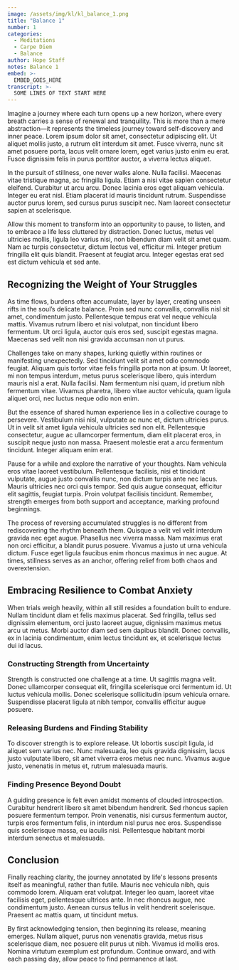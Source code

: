 ```yaml
---
image: /assets/img/kl/kl_balance_1.png
title: "Balance 1"
number: 1
categories:
  - Meditations
  - Carpe Diem
  - Balance
author: Hope Staff
notes: Balance 1
embed: >-
  EMBED_GOES_HERE
transcript: >-
  SOME LINES OF TEXT START HERE
---
```

Imagine a journey where each turn opens up a new horizon, where every breath carries a sense of renewal and tranquility. This is more than a mere abstraction—it represents the timeless journey toward self-discovery and inner peace. Lorem ipsum dolor sit amet, consectetur adipiscing elit. Ut aliquet mollis justo, a rutrum elit interdum sit amet. Fusce viverra, nunc sit amet posuere porta, lacus velit ornare lorem, eget varius justo enim eu erat. Fusce dignissim felis in purus porttitor auctor, a viverra lectus aliquet.

In the pursuit of stillness, one never walks alone. Nulla facilisi. Maecenas vitae tristique magna, ac fringilla ligula. Etiam a nisi vitae sapien consectetur eleifend. Curabitur ut arcu arcu. Donec lacinia eros eget aliquam vehicula. Integer eu erat nisl. Etiam placerat id mauris tincidunt rutrum. Suspendisse auctor purus lorem, sed cursus purus suscipit nec. Nam laoreet consectetur sapien at scelerisque.

Allow this moment to transform into an opportunity to pause, to listen, and to embrace a life less cluttered by distraction. Donec luctus, metus vel ultricies mollis, ligula leo varius nisi, non bibendum diam velit sit amet quam. Nam ac turpis consectetur, dictum lectus vel, efficitur mi. Integer pretium fringilla elit quis blandit. Praesent at feugiat arcu. Integer egestas erat sed est dictum vehicula et sed ante.

## **Recognizing the Weight of Your Struggles**

As time flows, burdens often accumulate, layer by layer, creating unseen rifts in the soul’s delicate balance. Proin sed nunc convallis, convallis nisl sit amet, condimentum justo. Pellentesque tempus erat vel neque vehicula mattis. Vivamus rutrum libero et nisi volutpat, non tincidunt libero fermentum. Ut orci ligula, auctor quis eros sed, suscipit egestas magna. Maecenas sed velit non nisi gravida accumsan non ut purus.

Challenges take on many shapes, lurking quietly within routines or manifesting unexpectedly. Sed tincidunt velit sit amet odio commodo feugiat. Aliquam quis tortor vitae felis fringilla porta non at ipsum. Ut laoreet, mi non tempus interdum, metus purus scelerisque libero, quis interdum mauris nisl a erat. Nulla facilisi. Nam fermentum nisi quam, id pretium nibh fermentum vitae. Vivamus pharetra, libero vitae auctor vehicula, quam ligula aliquet orci, nec luctus neque odio non enim.

But the essence of shared human experience lies in a collective courage to persevere. Vestibulum nisi nisl, vulputate ac nunc et, dictum ultricies purus. Ut in velit sit amet ligula vehicula ultricies sed non elit. Pellentesque consectetur, augue ac ullamcorper fermentum, diam elit placerat eros, in suscipit neque justo non massa. Praesent molestie erat a arcu fermentum tincidunt. Integer aliquam enim erat.

Pause for a while and explore the narrative of your thoughts. Nam vehicula eros vitae laoreet vestibulum. Pellentesque facilisis, nisi et tincidunt vulputate, augue justo convallis nunc, non dictum turpis ante nec lacus. Mauris ultricies nec orci quis tempor. Sed quis augue consequat, efficitur elit sagittis, feugiat turpis. Proin volutpat facilisis tincidunt. Remember, strength emerges from both support and acceptance, marking profound beginnings.

The process of reversing accumulated struggles is no different from rediscovering the rhythm beneath them. Quisque a velit vel velit interdum gravida nec eget augue. Phasellus nec viverra massa. Nam maximus erat non orci efficitur, a blandit purus posuere. Vivamus a justo ut urna vehicula dictum. Fusce eget ligula faucibus enim rhoncus maximus in nec augue. At times, stillness serves as an anchor, offering relief from both chaos and overextension.

## **Embracing Resilience to Combat Anxiety**

When trials weigh heavily, within all still resides a foundation built to endure. Nullam tincidunt diam et felis maximus placerat. Sed fringilla, tellus sed dignissim elementum, orci justo laoreet augue, dignissim maximus metus arcu ut metus. Morbi auctor diam sed sem dapibus blandit. Donec convallis, ex in lacinia condimentum, enim lectus tincidunt ex, et scelerisque lectus dui id lacus.

### **Constructing Strength from Uncertainty**

Strength is constructed one challenge at a time. Ut sagittis magna velit. Donec ullamcorper consequat elit, fringilla scelerisque orci fermentum id. Ut luctus vehicula mollis. Donec scelerisque sollicitudin ipsum vehicula ornare. Suspendisse placerat ligula at nibh tempor, convallis efficitur augue posuere.

### **Releasing Burdens and Finding Stability**

To discover strength is to explore release. Ut lobortis suscipit ligula, id aliquet sem varius nec. Nunc malesuada, leo quis gravida dignissim, lacus justo vulputate libero, sit amet viverra eros metus nec nunc. Vivamus augue justo, venenatis in metus et, rutrum malesuada mauris.

### **Finding Presence Beyond Doubt**

A guiding presence is felt even amidst moments of clouded introspection. Curabitur hendrerit libero sit amet bibendum hendrerit. Sed rhoncus sapien posuere fermentum tempor. Proin venenatis, nisi cursus fermentum auctor, turpis eros fermentum felis, in interdum nisl purus nec eros. Suspendisse quis scelerisque massa, eu iaculis nisi. Pellentesque habitant morbi interdum senectus et malesuada.

## **Conclusion**

Finally reaching clarity, the journey annotated by life's lessons presents itself as meaningful, rather than futile. Mauris nec vehicula nibh, quis commodo lorem. Aliquam erat volutpat. Integer leo quam, laoreet vitae facilisis eget, pellentesque ultrices ante. In nec rhoncus augue, nec condimentum justo. Aenean cursus tellus in velit hendrerit scelerisque. Praesent ac mattis quam, ut tincidunt metus.

By first acknowledging tension, then beginning its release, meaning emerges. Nullam aliquet, purus non venenatis gravida, metus risus scelerisque diam, nec posuere elit purus ut nibh. Vivamus id mollis eros. Nomina virtutum exemplum est profundum. Continue onward, and with each passing day, allow peace to find permanence at last.